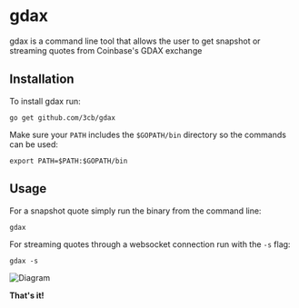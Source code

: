 # gdax
gdax is a command line tool that allows the user to get snapshot or streaming quotes from Coinbase's GDAX exchange

## Installation
To install gdax run:
```
go get github.com/3cb/gdax
```
Make sure your `PATH` includes the `$GOPATH/bin` directory so the commands can be used:
```
export PATH=$PATH:$GOPATH/bin
```

## Usage
For a snapshot quote simply run the binary from the command line:
```
gdax
```
For streaming quotes through a websocket connection run with the `-s` flag:
```
gdax -s
```
![Diagram](https://images2.imgbox.com/d4/c2/oZF5XDCB_o.png?download=true)

**That's it!**
